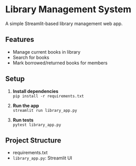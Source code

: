 # Library Management System

A simple Streamlit-based library management web app.

## Features
- Manage current books in library
- Search for books
- Mark borrowed/returned books for members

## Setup

1. **Install dependencies**  
   `pip install -r requirements.txt`

2. **Run the app**  
   `streamlit run library_app.py`

3. **Run tests**  
   `pytest library_app.py`

## Project Structure

- requirements.txt
- `library_app.py`: Streamlit UI 
